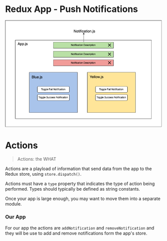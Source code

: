 # Redux App - Push Notifications
![App Design](redux-app.png)

# Actions
> Actions: the WHAT 

Actions are a playload of information that send data from the app to the Redux store, using `store.dispatch()`.

Actions must have a `type` property that indicates the type of action being performed. Types should typically be defined as
string constants.

Once your app is large enough, you may want to move them into a separate module. 

### Our App
For our app the actions are `addNotification` and `removeNotification` and they will be use to add and remove notifications form the app's store.